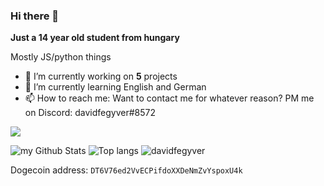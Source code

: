 ### Hi there 👋

**Just a 14 year old student from hungary**

Mostly JS/python things

- 🔭 I’m currently working on **5** projects
- 🌱 I’m currently learning English and German
- 📫 How to reach me: Want to contact me for whatever reason? PM me on Discord: davidfegyver#8572

![](https://komarev.com/ghpvc/?username=davidfegyver&color=brightgreen)

![my Github Stats](https://github-readme-stats.vercel.app/api?username=davidfegyver&count_private=true)
![Top langs](https://github-readme-stats.vercel.app/api/top-langs/?username=davidfegyver&layout=compact)
![davidfegyver](https://github-readme-streak-stats.herokuapp.com/?user=davidfegyver)

Dogecoin address: `DT6V76ed2VvECPifdoXXDeNmZvYspoxU4k`
